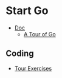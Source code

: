 # Start Go

- [Doc](https://golang.org/doc/)
  - [A Tour of Go](https://tour.golang.org/)

## Coding

- [Tour Exercises](_tour/)
